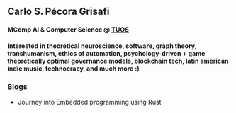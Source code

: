 ## Carlo S. Pécora Grisafi
#### MComp AI & Computer Science @ [TUOS](https://www.sheffield.ac.uk/)
#### Interested in theoretical neuroscience, software, graph theory, transhumanism, ethics of automation, psychology-driven + game theoretically optimal governance models, blockchain tech, latin american indie music, technocracy, and much more :)


### Blogs

- Journey into Embedded programming using Rust



